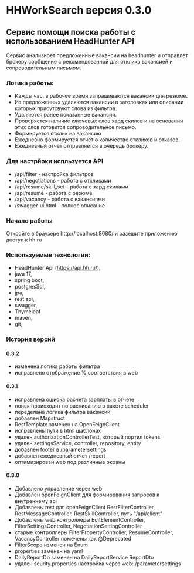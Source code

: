 # HHWorkSearch версия 0.3.0

## Сервис помощи поиска работы с использованием HeadHunter API

Сервис анализирет предложенные вакансии на headhunter и отправлет брокеру сообщение с рекомендованной для отклика вакансией и сопроводительным письмом.

### Логика работы:
- Кажды час, в рабочее время запрашиваются вакансии для резюме.
- Из предложенных удаляются вакансии в заголовках или описании которых присутсвуют слова из фильтра.
- Удаляются ранее показанные вакансии.
- Проверяется наличие ключевых слов хард скилов и на основании этих слов готовится сопроводительное письмо.
- Формируется отклик на вакансию
- Ежедневно формируется отчет о количестве откликов и отказов.
- Ежедневный отчет отправляется в очередь брокеру.

### Для настрйоки испльзуется API
- /api/filter - настройка фильтров
- /api/negotiations -  работа с откликами
- /api/resume/skill_set -  работа с хард скилами
- /api/resume -  работа с резюме
- /api/vacancy - работа с вакансиями
- /swagger-ui.html - полное описание

### Начало работы

Откройте в браузере http://localhost:8080/ и разешите приложению доступ к hh.ru

### Используемые технологии:
- HeadHunter Api (https://api.hh.ru/),
- java 17,
- spring boot,
- postgresSql,
- jpa,
- rest api,
- swagger,
- Thymeleaf
- maven,
- git,

### История версий
#### 0.3.2
- изменена логика работы фильтра
- исправлено отображение % соответствия в web
#### 0.3.1
- исправлена ошибка расчета зарплаты в отчете
- поиск происходит по расписанию в пакете scheduler
- переделана логика фильтра вакансий
- добавлен Mapstruct
- RestTemplate заменен на OpenFeignClient
- исправлены пути в html шаблонах
- удален authorizationControllerTest, который портил tokens
- удален settingsService, controller, repository, entity
- добавлен footer в /parametersettings
- добавлен ежедневный отчет /report
- оптимизирован web под различные экраны

#### 0.3.0
- Добавлено управление через web
- Добавлен openFeignClient для формирования запросов к внутреннему api
- Добавлены rest для openFeignClient RestFilterController, RestMessageController, RestSkillController, путь "/api/client"
- Добавлены web контроллеры EditElementController, FilterSettingsController, NegotiationSettingController
- старые контроллеры FilterPropertyController, ResumeController, VacancyController помечены как @Deprecated
- FilterScope изменен на Enum
- properties заменен на yaml
- DailyReportDo заменен на DailyReportService ReportDto
- удален seurity.properties настройка через web: /parametersettings